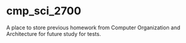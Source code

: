 # cmp_sci_2700
A place to store previous homework from Computer Organization and Architecture for future study for tests.
